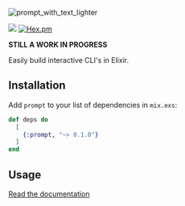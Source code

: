 ![prompt_with_text_lighter](https://user-images.githubusercontent.com/42816/115971052-5772c380-a514-11eb-8b43-dd49e81467f5.png)

![](https://github.com/silbermm/prompt/workflows/Build/badge.svg)
[![Hex.pm](https://img.shields.io/hexpm/v/prompt?style=flat-square)](https://hexdocs.pm/prompt/Prompt.html#content)

**STILL A WORK IN PROGRESS**

Easily build interactive CLI's in Elixir.

## Installation

Add `prompt` to your list of dependencies in `mix.exs`:

```elixir
def deps do
  [
    {:prompt, "~> 0.1.0"}
  ]
end
```

## Usage

[Read the documentation](https://hexdocs.pm/prompt/Prompt.html)
